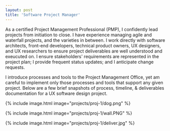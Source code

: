 ```yaml
---
layout: post
title: 'Software Project Manager'
---
```

As a certified Project Management Professional (PMP), I confidently lead projects from initiation to close.  I have experience managing agile and waterfall projects, and the varieties in between.  I work directly with software architects, front-end developers, technical product owners, UX designers, and UX researchers to ensure project deliverables are well understood and exeucuted on.  I ensure stakeholders' requirements are represented in the project plan; I provide frequent status updates; and I anticipate change requests.

I introduce processes and tools to the Project Management Office, yet am careful to implement only those processes and tools that support any given project.  Below are a few brief snapshots of process, timeline, & deliverables documentation for a UX software design project.      

{% include image.html image="projects/proj-1/dog.png" %}

{% include image.html image="projects/proj-1/wall.PNG" %}

{% include image.html image="projects/proj-1/deliver.jpg" %}
